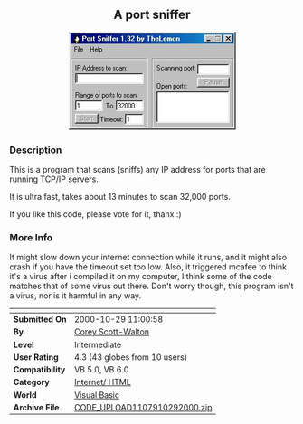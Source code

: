 ﻿<div align="center">

## A port sniffer

<img src="PIC20001029142177613.JPG">
</div>

### Description

This is a program that scans (sniffs) any IP address for ports that are running TCP/IP servers.

It is ultra fast, takes about 13 minutes to scan 32,000 ports.

If you like this code, please vote for it, thanx :)
 
### More Info
 
It might slow down your internet connection while it runs, and it might also crash if you have the timeout set too low. Also, it triggered mcafee to think it's a virus after i compiled it on my computer, I think some of the code matches that of some virus out there. Don't worry though, this program isn't a virus, nor is it harmful in any way.


<span>             |<span>
---                |---
**Submitted On**   |2000-10-29 11:00:58
**By**             |[Corey Scott\-Walton](https://github.com/Planet-Source-Code/PSCIndex/blob/master/ByAuthor/corey-scott-walton.md)
**Level**          |Intermediate
**User Rating**    |4.3 (43 globes from 10 users)
**Compatibility**  |VB 5\.0, VB 6\.0
**Category**       |[Internet/ HTML](https://github.com/Planet-Source-Code/PSCIndex/blob/master/ByCategory/internet-html__1-34.md)
**World**          |[Visual Basic](https://github.com/Planet-Source-Code/PSCIndex/blob/master/ByWorld/visual-basic.md)
**Archive File**   |[CODE\_UPLOAD1107910292000\.zip](https://github.com/Planet-Source-Code/corey-scott-walton-a-port-sniffer__1-12386/archive/master.zip)








